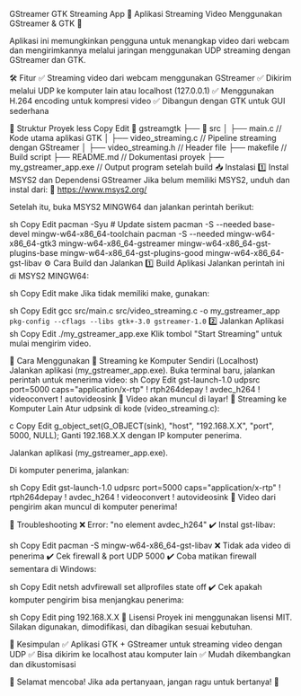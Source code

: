 GStreamer GTK Streaming App
🚀 Aplikasi Streaming Video Menggunakan GStreamer & GTK 🚀

Aplikasi ini memungkinkan pengguna untuk menangkap video dari webcam dan mengirimkannya melalui jaringan menggunakan UDP streaming dengan GStreamer dan GTK.

🛠️ Fitur
✅ Streaming video dari webcam menggunakan GStreamer
✅ Dikirim melalui UDP ke komputer lain atau localhost (127.0.0.1)
✅ Menggunakan H.264 encoding untuk kompresi video
✅ Dibangun dengan GTK untuk GUI sederhana

📂 Struktur Proyek
less
Copy
Edit
📂 gstreamgtk
 ├── 📂 src
 │    ├── main.c                // Kode utama aplikasi GTK
 │    ├── video_streaming.c      // Pipeline streaming dengan GStreamer
 │    ├── video_streaming.h      // Header file
 ├── makefile                    // Build script
 ├── README.md                    // Dokumentasi proyek
 ├── my_gstreamer_app.exe        // Output program setelah build
📥 Instalasi
1️⃣ Instal MSYS2 dan Dependensi GStreamer
Jika belum memiliki MSYS2, unduh dan instal dari:
🔗 https://www.msys2.org/

Setelah itu, buka MSYS2 MINGW64 dan jalankan perintah berikut:

sh
Copy
Edit
pacman -Syu  # Update sistem
pacman -S --needed base-devel mingw-w64-x86_64-toolchain
pacman -S --needed mingw-w64-x86_64-gtk3 mingw-w64-x86_64-gstreamer mingw-w64-x86_64-gst-plugins-base mingw-w64-x86_64-gst-plugins-good mingw-w64-x86_64-gst-libav
⚙️ Cara Build dan Jalankan
1️⃣ Build Aplikasi
Jalankan perintah ini di MSYS2 MINGW64:

sh
Copy
Edit
make
Jika tidak memiliki make, gunakan:

sh
Copy
Edit
gcc src/main.c src/video_streaming.c -o my_gstreamer_app `pkg-config --cflags --libs gtk+-3.0 gstreamer-1.0`
2️⃣ Jalankan Aplikasi
sh
Copy
Edit
./my_gstreamer_app.exe
Klik tombol "Start Streaming" untuk mulai mengirim video.

📡 Cara Menggunakan
🔹 Streaming ke Komputer Sendiri (Localhost)
Jalankan aplikasi (my_gstreamer_app.exe).
Buka terminal baru, jalankan perintah untuk menerima video:
sh
Copy
Edit
gst-launch-1.0 udpsrc port=5000 caps="application/x-rtp" ! rtph264depay ! avdec_h264 ! videoconvert ! autovideosink
🚀 Video akan muncul di layar!
🔹 Streaming ke Komputer Lain
Atur udpsink di kode (video_streaming.c):

c
Copy
Edit
g_object_set(G_OBJECT(sink), "host", "192.168.X.X", "port", 5000, NULL);
Ganti 192.168.X.X dengan IP komputer penerima.

Jalankan aplikasi (my_gstreamer_app.exe).

Di komputer penerima, jalankan:

sh
Copy
Edit
gst-launch-1.0 udpsrc port=5000 caps="application/x-rtp" ! rtph264depay ! avdec_h264 ! videoconvert ! autovideosink
🎥 Video dari pengirim akan muncul di komputer penerima!

🔧 Troubleshooting
❌ Error: "no element avdec_h264"
✔️ Instal gst-libav:

sh
Copy
Edit
pacman -S mingw-w64-x86_64-gst-libav
❌ Tidak ada video di penerima
✔️ Cek firewall & port UDP 5000
✔️ Coba matikan firewall sementara di Windows:

sh
Copy
Edit
netsh advfirewall set allprofiles state off
✔️ Cek apakah komputer pengirim bisa menjangkau penerima:

sh
Copy
Edit
ping 192.168.X.X
📜 Lisensi
Proyek ini menggunakan lisensi MIT. Silakan digunakan, dimodifikasi, dan dibagikan sesuai kebutuhan.

🎯 Kesimpulan
✅ Aplikasi GTK + GStreamer untuk streaming video dengan UDP
✅ Bisa dikirim ke localhost atau komputer lain
✅ Mudah dikembangkan dan dikustomisasi

🚀 Selamat mencoba! Jika ada pertanyaan, jangan ragu untuk bertanya! 🚀